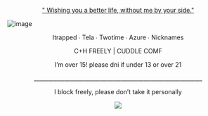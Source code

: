 <p align="center"> <ins> " Wishing you a better life, without me by your side." </ins> </p>

![image](https://file.garden/Z5XfcGXMBSWGuItV/IMG_2277.jpeg)

<p align="center"> Itrapped ∙ Tela ∙ Twotime ∙ Azure ∙ Nicknames </p>

<p align="center"> C+H FREELY | CUDDLE COMF 

<p align="center"> I’m over 15! please dni if under 13 or over 21


<p align="center"> ____________________________________________________________ </p>

<p align="center"> I block freely, please don’t take it personally </p>

<div align="center">

  ![](https://komarev.com/ghpvc/?username=SpawnsBlessings&label=gamblers&color=615F85&style=flat) 

<div align="center">
